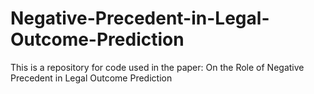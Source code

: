 # Negative-Precedent-in-Legal-Outcome-Prediction
This is a repository for code used in the paper: On the Role of Negative Precedent in Legal Outcome Prediction
